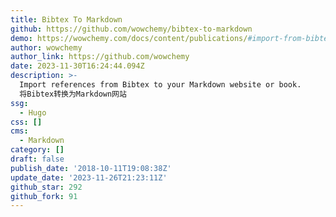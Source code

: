 ```yaml
---
title: Bibtex To Markdown
github: https://github.com/wowchemy/bibtex-to-markdown
demo: https://wowchemy.com/docs/content/publications/#import-from-bibtex
author: wowchemy
author_link: https://github.com/wowchemy
date: 2023-11-30T16:24:44.094Z
description: >-
  Import references from Bibtex to your Markdown website or book.
  将Bibtex转换为Markdown网站
ssg:
  - Hugo
css: []
cms:
  - Markdown
category: []
draft: false
publish_date: '2018-10-11T19:08:38Z'
update_date: '2023-11-26T21:23:11Z'
github_star: 292
github_fork: 91
---
```

